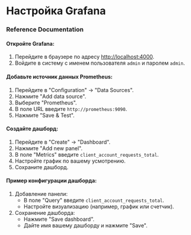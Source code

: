 # Настройка Grafana

### Reference Documentation

#### Откройте Grafana:
1. Перейдите в браузере по адресу [http://localhost:4000](http://localhost:4000).
2. Войдите в систему с именем пользователя `admin` и паролем `admin`.

#### Добавьте источник данных Prometheus:
1. Перейдите в "Configuration" -> "Data Sources".
2. Нажмите "Add data source".
3. Выберите "Prometheus".
4. В поле URL введите `http://prometheus:9090`.
5. Нажмите "Save & Test".

#### Создайте дашборд:
1. Перейдите в "Create" -> "Dashboard".
2. Нажмите "Add new panel".
3. В поле "Metrics" введите `client_account_requests_total`.
4. Настройте график по вашему усмотрению.
5. Сохраните дашборд.

#### Пример конфигурации дашборда:
1. Добавление панели:
    - В поле "Query" введите `client_account_requests_total`.
    - Настройте визуализацию (например, график или счетчик).
2. Сохранение дашборда:
    - Нажмите "Save dashboard".
    - Дайте имя вашему дашборду и нажмите "Save".